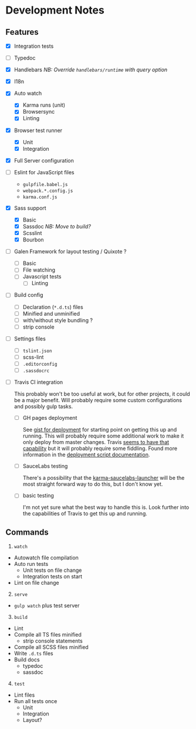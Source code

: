 Development Notes
===

## Features

- [X] Integration tests
- [ ] Typedoc
- [X] Handlebars _NB: Override `handlebars/runtime` with query option_
- [X] I18n
- [X] Auto watch
  - [X] Karma runs (unit)
  - [X] Browsersync
  - [X] Linting
- [X] Browser test runner
  - [X] Unit
  - [X] Integration
- [X] Full Server configuration
- [ ] Eslint for JavaScript files
  - `gulpfile.babel.js`
  - `webpack.*.config.js`
  - `karma.conf.js`
- [X] Sass support
  - [X] Basic
  - [X] Sassdoc _NB: Move to build?_
  - [X] Scsslint
  - [X] Bourbon
- [ ] Galen Framework for layout testing / Quixote ?
  - [ ] Basic
  - [ ] File watching
  - [ ] Javascript tests
    - [ ] Linting
- [ ] Build config
  - [ ] Declaration (`*.d.ts`) files
  - [ ] Minified and unminified
  - [ ] with/without style bundling ?
  - [ ] strip console
- [ ] Settings files
  - [ ] `tslint.json`
  - [ ] scss-lint
  - [ ] `.editorconfig`
  - [ ] `.sassdocrc`
- [ ] Travis CI integration
  
  This probably won't be too useful at work, but for other projects, it could be a major benefit. Will probably require some custom configurations and possibly gulp tasks.

  - [ ] GH pages deployment

    See [gist for deployment](https://gist.github.com/domenic/ec8b0fc8ab45f39403dd) for starting point on
    getting this up and running. This will probably require some additional work to make it only deploy from master changes. Travis [seems to have that capability](https://docs.travis-ci.com/user/customizing-the-build/#Safelisting-or-blocklisting-branches) but it will probably require some fiddling. Found more information in the [deployment script documentation](https://docs.travis-ci.com/user/deployment/script/).

  - [ ] SauceLabs testing

    There's a possibility that the [karma-saucelabs-launcher](https://github.com/karma-runner/karma-sauce-launcher) will be the most straight forward way to do this, but I don't know yet.
    
  - [ ] basic testing

    I'm not yet sure what the best way to handle this is. Look further into the capabilities of Travis to get this up and running.


## Commands

1. `watch`
  * Autowatch file compilation
  * Auto run tests
    * Unit tests on file change
    * Integration tests on start
  * Lint on file change
2. `serve`
  * `gulp watch` plus test server
3. `build`
  * Lint
  * Compile all TS files minified
    * strip console statements
  * Compile all SCSS files minified
  * Write `.d.ts` files
  * Build docs
    * typedoc
    * sassdoc
4. `test`
  * Lint files
  * Run all tests once
    * Unit
    * Integration
    * Layout?

